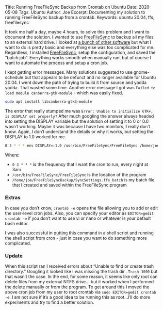Title: Running FreeFileSync Backup from Crontab on Ubuntu
Date: 2020-05-08
Tags: Ubuntu
Author: Joe
Excerpt: Documenting my solution to running FreeFileSync backup from a crontab. 
Keywords: ubuntu 20.04, ffs, freefilesync

It took me half a day, maybe 4 hours, to solve this problem and I want to document the solution. I wanted to use [FreeFileSync](https://www.linux-magazine.com/Online/Features/FreeFileSync/(offset)/3) to backup all my files to an external hard drive. I looked at [a bunch of other software](https://www.capterra.com/file-sync-software/) but what I want to do is pretty basic and everything else was too complicated for me. Regardless, I installed [FreeFileSync](https://freefilesync.org/), setup the configuration, and saved the “batch job”. Everything works smooth when manually run, but of course I want to automate the process and setup a cron job. 

I kept getting error messages. Many solutions suggested to use gnome-schedule but that appears to be defunct and no longer available for Ubuntu 20.04. I went down the path of trying to build it from source and yadda yadda. That wasted some time. Another error message I got was `Failed to load module canberra-gtk-module` - which was easily fixed.

```bash
sudo apt install libcanberra-gtk3-module
```

The error that really stumped me was `Error: Unable to initialize GTK+, is DISPLAY set properly?` After much googling the answer always headed into setting the DISPLAY variable but the solution of setting it to 0 or 0.0 wasn’t working. Maybe it was because I have two monitors, I really don’t know. Again, I don’t understand the details or why it works, but setting the DISPLAY to 1.0 worked for me. 

```bash
0 3 * * * env DISPLAY=:1.0 /usr/bin/FreeFileSync/FreeFileSync /home/joe/FreeFileSyncBackup/SyncSettings.ffs_batch
```

Where:

- `0 3 * * *` is the frequency that I want the cron to run, every night at 3am
- `/usr/bin/FreeFileSync/FreeFileSync` is the location of the program 
- `/home/joe/FreeFileSyncBackup/SyncSettings.ffs_batch` is my batch file that I created and saved within the FreeFileSync program

### Extras

In case you don’t know, `crontab -e` opens the file allowing you to add or edit the user-level cron jobs. Also, you can specify your editor as `EDITOR=gedit crontab -e` if you don’t want to use vi or nano or whatever is your default bash editor. 

I was also successful in putting this command in a shell script and running the shell script from cron - just in case you want to do something more complicated. 

### Update

When this script ran I received errors about “Unable to find or create trash directory.” Googling it looked like I was missing the trash dir `.Trash-1000` but that wasn’t the case. In the end, for some reason, it seems like only root can delete files from my external NTFS drive….but it worked when I performed the delete manually or from the program. To get around this I moved the above cron job from my user to root crontab via `sudo EDITOR=gedit crontab -e`. I am not sure if it’s a good idea to be running this as root…I’ll do more experiments and try to find a better solution.